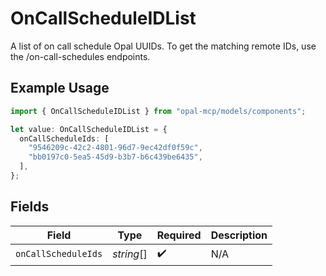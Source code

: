 # OnCallScheduleIDList

A list of on call schedule Opal UUIDs. To get the matching remote IDs, use the /on-call-schedules endpoints.

## Example Usage

```typescript
import { OnCallScheduleIDList } from "opal-mcp/models/components";

let value: OnCallScheduleIDList = {
  onCallScheduleIds: [
    "9546209c-42c2-4801-96d7-9ec42df0f59c",
    "bb0197c0-5ea5-45d9-b3b7-b6c439be6435",
  ],
};
```

## Fields

| Field               | Type                | Required            | Description         |
| ------------------- | ------------------- | ------------------- | ------------------- |
| `onCallScheduleIds` | *string*[]          | :heavy_check_mark:  | N/A                 |